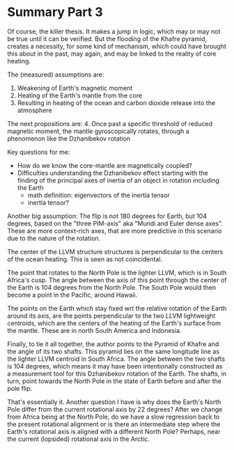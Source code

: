 # Summary Part 3

Of course, the killer thesis. It makes a jump in logic, which may or may not be true until it can be verified. But the flooding of the Khafre pyramid, creates a necessity, for some kind of mechanism, which could have brought this about in the past, may again, and may be linked to the reality of core heating.

The (measured) assumptions are:
1. Weakening of Earth's magnetic moment
2. Heating of the Earth's mantle from the core
3. Resulting in heating of the ocean and carbon dioxide release into the atmosphere

The next propositions are:
4. Once past a specific threshold of reduced magnetic moment, the mantle gyroscopically rotates, through a phenomenon like the Dzhanibekov rotation

Key questions for me:
- How do we know the core-mantle are magnetically coupled?
- Difficulties understanding the Dzhanibekov effect starting with the finding of the principal axes of inertia of an object in rotation including the Earth
    - math definition: eigenvectors of the inertia tensor
    - inertia tensor?

Another big assumption: The flip is not 180 degrees for Earth, but 104 degrees, based on the "three PIM-axis" aka "Mundi and Euler dense axes". These are more context-rich axes, that are more predictive in this scenario due to the nature of the rotation.

The center of the LLVM structure structures is perpendicular to the centers of the ocean heating. This is seen as not coincidental.

The point that rotates to the North Pole is the lighter LLVM, which is in South Africa's cusp. The angle between the axis of this point through the center of the Earth is 104 degrees from the North Pole. The South Pole would then become a point in the Pacific, around Hawaii.

The points on the Earth which stay fixed wrt the relative rotation of the Earth around its axis, are the points perpendicular to the two LLVM lightweight centroids, which are the centers of the heating of the Earth's surface from the mantle. These are in north South America and Indonesia.

Finally, to tie it all together, the author points to the Pyramid of Khafre and the angle of its two shafts. This pyramid lies on the same longitude line as the lighter LLVM centroid in South Africa. The angle between the two shafts is 104 degrees, which means it may have been intentionally constructed as a measurement tool for this Dzhanibekov rotation of the Earth. The shafts, in turn, point towards the North Pole in the state of Earth before and after the pole flip.

That's essentially it. Another question I have is why does the Earth's North Pole differ from the current rotational axis by 22 degrees? After we change from Africa being at the North Pole, do we have a slow regression back to the present rotational alignment or is there an intermediate step where the Earth's rotational axis is aligned with a different North Pole? Perhaps, near the current (lopsided) rotational axis in the Arctic.